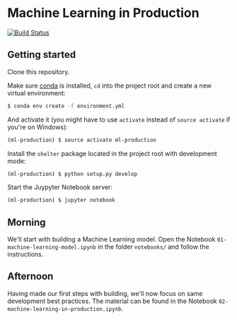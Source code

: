 # Machine Learning in Production

[![Build Status](https://travis-ci.org/hgrif/ml-production.svg?branch=master)](https://travis-ci.org/hgrif/ml-production)


## Getting started


Clone this repository.

Make sure [conda](https://conda.io/miniconda.html) is installed, `cd` into the project root and create a new virtual environment:

```bash
$ conda env create -f environment.yml
```

And activate it (you might have to use `activate` instead of `source activate` if you're on Windows):

```bash
(ml-production) $ source activate ml-production
```

Install the `shelter` package located in the project root with development mode:

```bash
(ml-production) $ python setup.py develop
```

Start the Juypyter Notebook server:

```bash
(ml-production) $ jupyter notebook
```


## Morning

We'll start with building a Machine Learning model.
Open the Notebook `01-machine-learning-model.ipynb` in the folder `notebooks/` and follow the instructions.


## Afternoon

Having made our first steps with building, we'll now focus on same development best practices.
The material can be found in the Notebook `02-machine-learning-in-production.ipynb`.
